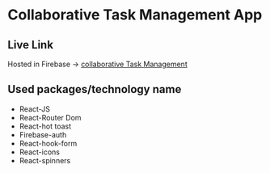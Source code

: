 # Collaborative Task Management App

## Live Link
Hosted in Firebase -> [collaborative Task Management](https://collaborative-task-manag-8531f.web.app/)

## Used packages/technology name
- React-JS
- React-Router Dom
- React-hot toast
- Firebase-auth
- React-hook-form
- React-icons
- React-spinners